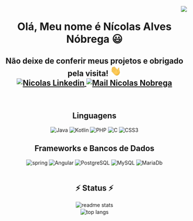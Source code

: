 <img align="right" src="https://visitor-badge.laobi.icu/badge?page_id=NicolasNobrega.NicolasNobrega" />
<div>
  <h1 align="center">Olá, Meu nome é Nícolas Alves Nóbrega</i></a> 😃</h1>
 <h2 <p align="center">Não deixe de conferir meus projetos e obrigado pela visita!
   <img src="https://raw.githubusercontent.com/ABSphreak/ABSphreak/master/gifs/Hi.gif" width="30px">
    <br/>
    <a href="https://www.linkedin.com/in/nicolasnobregadev">
      <img align="center" alt="Nicolas Linkedin"           
      src="https://img.shields.io/badge/-LinkedIn-%230077B5?style=for-the-badge&logo=linkedin&logoColor=white" />
  </a>
  <a href="mailto:nicolas1nobrega@gmail.com">
  <img align="center" alt="Mail Nicolas Nobrega" 
   src="https://img.shields.io/badge/-Gmail-%23333?style=for-the-badge&logo=gmail&logoColor=white" />
</a>

 </h2>

   
<br/>

<div align="center">
	<h2>Linguagens</h2>
  	<img alt="Java" src="https://img.shields.io/badge/Java-ED8B00.svg?&style=for-the-badge&logo=java&logocolor=white"/>
	<img alt="Kotlin" src="https://img.shields.io/badge/kotlin-bf40bf.svg?&style=for-the-badge&logo=kotlin&logoColor=0071e9"/>
  <img alt="PHP" src="https://img.shields.io/badge/php-363b96.svg?style=for-the-badge&logo=php&logoColor=white"/>
	<img alt="C" src="https://img.shields.io/badge/c-%2300599C.svg?&style=for-the-badge&logo=c&logoColor=white"/>
	<img alt="CSS3" src="https://img.shields.io/badge/css3-%231572B6.svg?style=for-the-badge&logo=css3&logoColor=white"/>
</div>
<div align="center">
  <h2>Frameworks e Bancos de Dados</h2>
  <img alt="spring" src="https://img.shields.io/badge/Spring-6DB33F?style=for-the-badge&logo=spring&logoColor=white"/>
  <img alt="Angular" src="https://img.shields.io/badge/angular-%23DD0031.svg?&style=for-the-badge&logo=angular&logoColor=white"/>
<img alt="PostgreSQL" src="https://img.shields.io/badge/PostgreSQL-316192?style=for-the-badge&logo=postgresql&logoColor=white"/>
  <img alt="MySQL" src="https://img.shields.io/badge/mysql-%2300f.svg?&style=for-the-badge&logo=mysql&logoColor=white"/>
  <img alt="MariaDb" src="https://img.shields.io/badge/MariaDB-003545?style=for-the-badge&logo=mariadb&logoColor=white"/>

</div>
<br/>

<div align=center>
	<h2 <p align="center"> ⚡ Status ⚡ </h2> 
  <!--<img width=390 src="https://streak-stats.demolab.com/?user=NicolasNobrega&count_private=true&theme=react&border_radius=10&PAT_1"alt="streak stats"/> -->
  <img width=368 src="https://github-readme-stats.vercel.app/api?username=NicolasNobrega&PAT_1&show_icons=true&theme=react&rank_icon=github&border_radius=10" alt="readme stats" />
  <br/>
  <img width=325 align="center" src="https://github-readme-stats.vercel.app/api/top-langs/?username=NicolasNobrega&hide=HTML&langs_count=8&PAT_1&layout=compact&theme=react&border_radius=10&size_weight=0.5&count_weight=0.5&exclude_repo=github-readme-stats" alt="top langs" />
</div>

 
  
